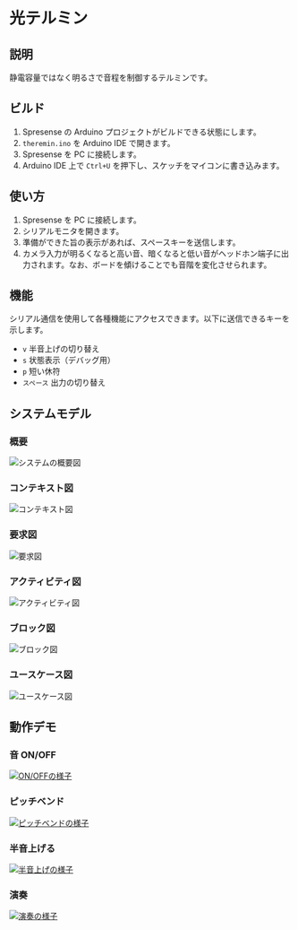 # 光テルミン
## 説明
静電容量ではなく明るさで音程を制御するテルミンです。

## ビルド
1. Spresense の Arduino プロジェクトがビルドできる状態にします。
1. `theremin.ino` を Arduino IDE で開きます。
1. Spresense を PC に接続します。
1. Arduino IDE 上で `Ctrl+U` を押下し、スケッチをマイコンに書き込みます。

## 使い方
1. Spresense を PC に接続します。
1. シリアルモニタを開きます。
1. 準備ができた旨の表示があれば、スペースキーを送信します。
1. カメラ入力が明るくなると高い音、暗くなると低い音がヘッドホン端子に出力されます。なお、ボードを傾けることでも音階を変化させられます。

## 機能
シリアル通信を使用して各種機能にアクセスできます。以下に送信できるキーを示します。
- `v` 半音上げの切り替え
- `s` 状態表示（デバッグ用）
- `p` 短い休符
- `スペース` 出力の切り替え

## システムモデル
### 概要
![システムの概要図](assets/system_overview.png)

### コンテキスト図
![コンテキスト図](assets/system_context.png)

### 要求図
![要求図](assets/system_demand.png)

### アクティビティ図
![アクティビティ図](assets/system_activity.png)

### ブロック図
![ブロック図](assets/system_block.png)

### ユースケース図
![ユースケース図](assets/system_use_case.png)

## 動作デモ
### 音 ON/OFF
[![ON/OFFの様子](assets/thumb_onoff.png)](https://user-images.githubusercontent.com/56726852/105384195-471d2500-5c55-11eb-8e60-5a66fe335cf0.mp4)

### ピッチベンド
[![ピッチベンドの様子](assets/thumb_bend.png)](https://user-images.githubusercontent.com/56726852/105383622-a464a680-5c54-11eb-9923-b1a15c931828.mp4)

### 半音上げる
[![半音上げの様子](assets/thumb_sharp.png)](https://user-images.githubusercontent.com/56726852/105384406-83e91c00-5c55-11eb-8295-728ae4db4e97.mp4)

### 演奏
[![演奏の様子](assets/thumb_play.png)](https://user-images.githubusercontent.com/56726852/105384341-6ddb5b80-5c55-11eb-8fd3-6c0ce8d80286.mp4)
